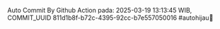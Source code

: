 Auto Commit By Github Action pada: 2025-03-19 13:13:45 WIB, COMMIT_UUID 811d1b8f-b72c-4395-92cc-b7e557050016 #autohijau🗿
